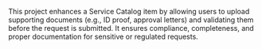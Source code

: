 This project enhances a Service Catalog item by allowing users to upload supporting documents (e.g., ID proof, approval letters) and validating them before the request is submitted. It ensures compliance, completeness, and proper documentation for sensitive or regulated requests.
